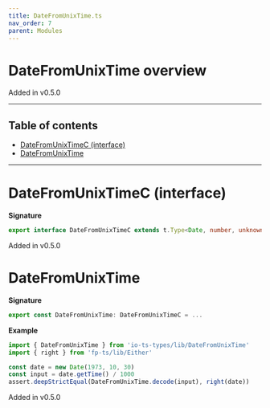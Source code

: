 ```yaml
---
title: DateFromUnixTime.ts
nav_order: 7
parent: Modules
---
```


# DateFromUnixTime overview

Added in v0.5.0

---

<h2 class="text-delta">Table of contents</h2>

- [DateFromUnixTimeC (interface)](#datefromunixtimec-interface)
- [DateFromUnixTime](#datefromunixtime)

---

# DateFromUnixTimeC (interface)

**Signature**

```ts
export interface DateFromUnixTimeC extends t.Type<Date, number, unknown> {}
```

Added in v0.5.0

# DateFromUnixTime

**Signature**

```ts
export const DateFromUnixTime: DateFromUnixTimeC = ...
```

**Example**

```ts
import { DateFromUnixTime } from 'io-ts-types/lib/DateFromUnixTime'
import { right } from 'fp-ts/lib/Either'

const date = new Date(1973, 10, 30)
const input = date.getTime() / 1000
assert.deepStrictEqual(DateFromUnixTime.decode(input), right(date))
```

Added in v0.5.0
